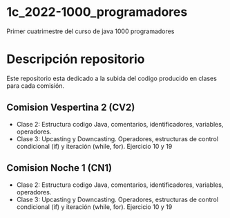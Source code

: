 # 1c_2022-1000_programadores
Primer cuatrimestre del curso de java 1000 programadores

# Descripción repositorio
Este repositorio esta dedicado a la subida del codigo producido en clases para cada comisión.


## Comision Vespertina 2 (CV2)
- Clase 2: Estructura codigo Java, comentarios, identificadores, variables, operadores.
- Clase 3: Upcasting y Downcasting. Operadores, estructuras de control condicional (if) y iteración (while, for). Ejercicio 10 y 19



## Comision Noche 1 (CN1)
- Clase 2: Estructura codigo Java, comentarios, identificadores, variables, operadores.
- Clase 3: Upcasting y Downcasting. Operadores, estructuras de control condicional (if) y iteración (while, for). Ejercicio 10 y 19


 
